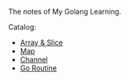 The notes of My Golang Learning.

Catalog:

* [Array & Slice](array_slice.md)
* [Map](map.md)
* [Channel](channel.md)
* [Go Routine](goroutine.md)

